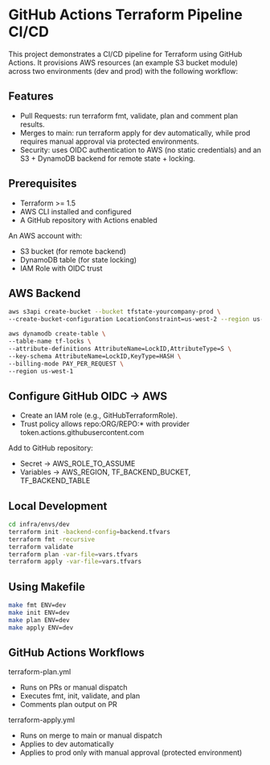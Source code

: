 # GitHub Actions Terraform Pipeline CI/CD

This project demonstrates a CI/CD pipeline for Terraform using GitHub Actions. It provisions AWS resources (an example S3 bucket module) across two environments (dev and prod) with the following workflow:

## Features
- Pull Requests: run terraform fmt, validate, plan and comment plan results.
- Merges to main: run terraform apply for dev automatically, while prod requires manual approval via protected environments.
- Security: uses OIDC authentication to AWS (no static credentials) and an S3 + DynamoDB backend for remote state + locking.

## Prerequisites
- Terraform >= 1.5
- AWS CLI installed and configured
- A GitHub repository with Actions enabled

An AWS account with:
- S3 bucket (for remote backend)
- DynamoDB table (for state locking)
- IAM Role with OIDC trust 

## AWS Backend
```bash
aws s3api create-bucket --bucket tfstate-yourcompany-prod \
--create-bucket-configuration LocationConstraint=us-west-2 --region us-west-2

aws dynamodb create-table \
--table-name tf-locks \
--attribute-definitions AttributeName=LockID,AttributeType=S \
--key-schema AttributeName=LockID,KeyType=HASH \
--billing-mode PAY_PER_REQUEST \
--region us-west-1
```

## Configure GitHub OIDC -> AWS
- Create an IAM role (e.g., GitHubTerraformRole).
- Trust policy allows repo:ORG/REPO:* with provider token.actions.githubusercontent.com

Add to GitHub repository:
- Secret → AWS_ROLE_TO_ASSUME
- Variables → AWS_REGION, TF_BACKEND_BUCKET, TF_BACKEND_TABLE

## Local Development
```bash
cd infra/envs/dev
terraform init -backend-config=backend.tfvars
terraform fmt -recursive
terraform validate
terraform plan -var-file=vars.tfvars
terraform apply -var-file=vars.tfvars
```

## Using Makefile
```bash
make fmt ENV=dev
make init ENV=dev
make plan ENV=dev
make apply ENV=dev
```

## GitHub Actions Workflows
terraform-plan.yml
- Runs on PRs or manual dispatch
- Executes fmt, init, validate, and plan
- Comments plan output on PR

terraform-apply.yml
- Runs on merge to main or manual dispatch
- Applies to dev automatically
- Applies to prod only with manual approval (protected environment)